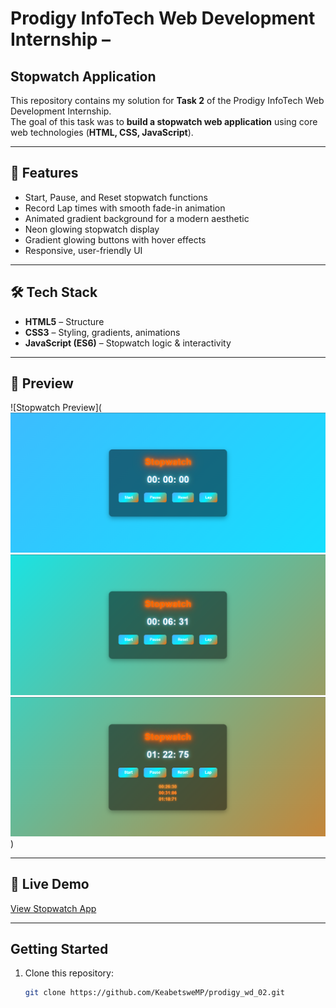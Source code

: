 # Prodigy InfoTech Web Development Internship –   
## Stopwatch Application  

This repository contains my solution for **Task 2** of the Prodigy InfoTech Web Development Internship.  
The goal of this task was to **build a stopwatch web application** using core web technologies (**HTML, CSS, JavaScript**).  

---

## 🚀 Features  
- Start, Pause, and Reset stopwatch functions  
- Record Lap times with smooth fade-in animation  
- Animated gradient background for a modern aesthetic  
- Neon glowing stopwatch display  
- Gradient glowing buttons with hover effects  
- Responsive, user-friendly UI  

---

## 🛠️ Tech Stack  
- **HTML5** – Structure  
- **CSS3** – Styling, gradients, animations  
- **JavaScript (ES6)** – Stopwatch logic & interactivity  

---

## 📸 Preview  
![Stopwatch Preview](  ![alt text](image-1-1.PNG) ![alt text](image-2-1.PNG) ![alt text](image-3-1.PNG))
  

---

## 🔗 Live Demo  
 [View Stopwatch App](https://keabetswemp.github.io/prodigy_wd_02/)  


---

## Getting Started  
1. Clone this repository:  
   ```bash
   git clone https://github.com/KeabetsweMP/prodigy_wd_02.git
